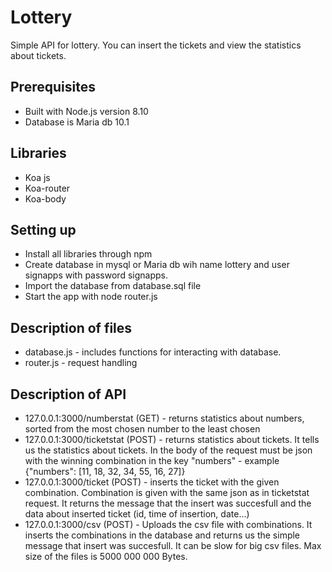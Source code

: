# Lottery
Simple API for lottery. You can insert the tickets and view the statistics about tickets.

## Prerequisites

* Built with Node.js version 8.10
* Database is Maria db 10.1

## Libraries
* Koa js
* Koa-router
* Koa-body

## Setting up
* Install all libraries through npm
* Create database in mysql or Maria db wih name lottery and user signapps with password signapps.
* Import the database from database.sql file
* Start the app with node router.js

## Description of files
* database.js - includes functions for interacting with database.
* router.js - request handling

## Description of API
* 127.0.0.1:3000/numberstat (GET) - returns statistics about numbers, sorted from the most chosen number to the least chosen
* 127.0.0.1:3000/ticketstat (POST) - returns statistics about tickets. It tells us the statistics about tickets. In the body of the request 
must be json with the winning combination in the key "numbers" - example {"numbers": [11, 18, 32, 34, 55, 16, 27]}
* 127.0.0.1:3000/ticket (POST) - inserts the ticket with the given combination. Combination is given with the same json as in ticketstat request.
It returns the message that the insert was succesfull and the data about inserted ticket (id, time of insertion, date...)
* 127.0.0.1:3000/csv (POST) - Uploads the csv file with combinations. It inserts the combinations in the database and returns us the simple message that 
insert was succesfull. It can be slow for big csv files. Max size of the files is 5000 000 000 Bytes.